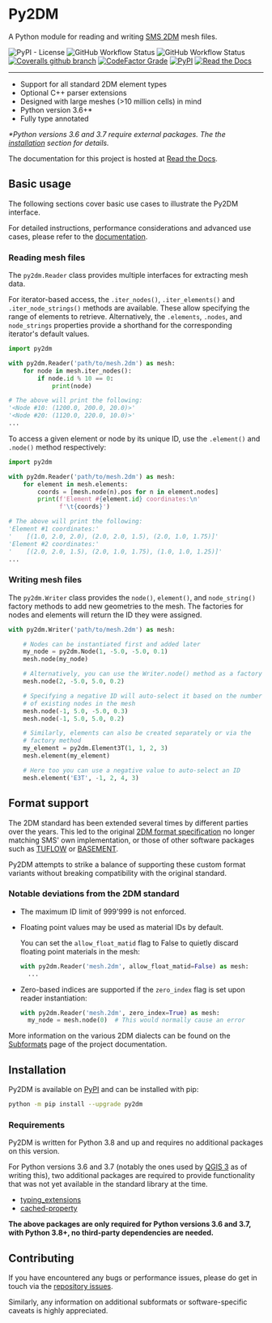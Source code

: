 # Py2DM

A Python module for reading and writing [SMS 2DM](https://www.xmswiki.com/wiki/SMS:2D_Mesh_Files_*.2dm) mesh files.

![PyPI - License](https://img.shields.io/pypi/l/py2dm)
![GitHub Workflow Status](https://img.shields.io/github/actions/workflow/status/leonhard-s/py2dm/python-unittest.yml)
![GitHub Workflow Status](https://img.shields.io/github/actions/workflow/status/leonhard-s/py2dm/python-publish.yml)
[![Coveralls github branch](https://img.shields.io/coveralls/github/leonhard-s/Py2DM/master)](https://coveralls.io/github/leonhard-s/Py2DM)
[![CodeFactor Grade](https://img.shields.io/codefactor/grade/github/leonhard-s/py2dm)](https://www.codefactor.io/repository/github/leonhard-s/py2dm)
[![PyPI](https://img.shields.io/pypi/v/py2dm)](https://pypi.org/project/py2dm/)
[![Read the Docs](https://img.shields.io/readthedocs/py2dm)](https://py2dm.readthedocs.io/en/latest/)

***

- Support for all standard 2DM element types
- Optional C++ parser extensions
- Designed with large meshes (>10 million cells) in mind
- Python version 3.6+\*
- Fully type annotated

*\*Python versions 3.6 and 3.7 require external packages. The the [installation](#installation) section for details.*

The documentation for this project is hosted at [Read the Docs](https://py2dm.readthedocs.io/en/latest/).

## Basic usage

The following sections cover basic use cases to illustrate the Py2DM interface.

For detailed instructions, performance considerations and advanced use cases, please refer to the [documentation](https://py2dm.readthedocs.io/en/latest/).

### Reading mesh files

The `py2dm.Reader` class provides multiple interfaces for extracting mesh data.

For iterator-based access, the `.iter_nodes()`, `.iter_elements()` and `.iter_node_strings()` methods are available. These allow specifying the range of elements to retrieve. Alternatively, the `.elements`, `.nodes`, and `node_strings` properties provide a shorthand for the corresponding iterator's default values.

```py
import py2dm

with py2dm.Reader('path/to/mesh.2dm') as mesh:
    for node in mesh.iter_nodes():
        if node.id % 10 == 0:
            print(node)

# The above will print the following:
'<Node #10: (1200.0, 200.0, 20.0)>'
'<Node #20: (1120.0, 220.0, 10.0)>'
...
```

To access a given element or node by its unique ID, use the `.element()` and `.node()` method respectively:

```py
import py2dm

with py2dm.Reader('path/to/mesh.2dm') as mesh:
    for element in mesh.elements:
        coords = [mesh.node(n).pos for n in element.nodes]
        print(f'Element #{element.id} coordinates:\n'
              f'\t{coords}')

# The above will print the following:
'Element #1 coordinates:'
'    [(1.0, 2.0, 2.0), (2.0, 2.0, 1.5), (2.0, 1.0, 1.75)]'
'Element #2 coordinates:'
'    [(2.0, 2.0, 1.5), (2.0, 1.0, 1.75), (1.0, 1.0, 1.25)]'
...
```

### Writing mesh files

The `py2dm.Writer` class provides the `node()`, `element()`, and `node_string()` factory methods to add new geometries to the mesh. The factories for nodes and elements will return the ID they were assigned.

```py
with py2dm.Writer('path/to/mesh.2dm') as mesh:

    # Nodes can be instantiated first and added later
    my_node = py2dm.Node(1, -5.0, -5.0, 0.1)
    mesh.node(my_node)

    # Alternatively, you can use the Writer.node() method as a factory
    mesh.node(2, -5.0, 5.0, 0.2)

    # Specifying a negative ID will auto-select it based on the number
    # of existing nodes in the mesh
    mesh.node(-1, 5.0, -5.0, 0.3)
    mesh.node(-1, 5.0, 5.0, 0.2)

    # Similarly, elements can also be created separately or via the
    # factory method
    my_element = py2dm.Element3T(1, 1, 2, 3)
    mesh.element(my_element)

    # Here too you can use a negative value to auto-select an ID
    mesh.element('E3T', -1, 2, 4, 3)
```

## Format support

The 2DM standard has been extended several times by different parties over the years. This led to the original [2DM format specification](https://www.xmswiki.com/wiki/SMS:2D_Mesh_Files_*.2dm) no longer matching SMS' own implementation, or those of other software packages such as [TUFLOW](https://tuflow.com/products/tuflow/) or [BASEMENT](https://basement.ethz.ch/).

Py2DM attempts to strike a balance of supporting these custom format variants without breaking compatibility with the original standard.

### Notable deviations from the 2DM standard

- The maximum ID limit of 999'999 is not enforced.

- Floating point values may be used as material IDs by default.

  You can set the `allow_float_matid` flag to False to quietly discard floating point materials in the mesh:

  ```py
  with py2dm.Reader('mesh.2dm', allow_float_matid=False) as mesh:
    ...
  ```

- Zero-based indices are supported if the `zero_index` flag is set upon reader instantiation:

  ```py
  with py2dm.Reader('mesh.2dm', zero_index=True) as mesh:
    my_node = mesh.node(0)  # This would normally cause an error
  ```

More information on the various 2DM dialects can be found on the [Subformats](https://py2dm.readthedocs.io/en/latest/subformats.html) page of the project documentation.

## Installation

Py2DM is available on [PyPI](https://pypi.org/project/py2dm) and can be installed with pip:

```sh
python -m pip install --upgrade py2dm
```

### Requirements

Py2DM is written for Python 3.8 and up and requires no additional packages on this version.

For Python versions 3.6 and 3.7 (notably the ones used by [QGIS 3](https://qgis.org/) as of writing this), two additional packages are required to provide functionality that was not yet available in the standard library at the time.

- [typing_extensions](https://pypi.org/project/typing-extensions/)
- [cached-property](https://pypi.org/project/cached-property/)

**The above packages are only required for Python versions 3.6 and 3.7, with Python 3.8+, no third-party dependencies are needed.**

## Contributing

If you have encountered any bugs or performance issues, please do get in touch via the [repository issues](https://github.com/leonhard-s/auraxium/issues).

Similarly, any information on additional subformats or software-specific caveats is highly appreciated.
